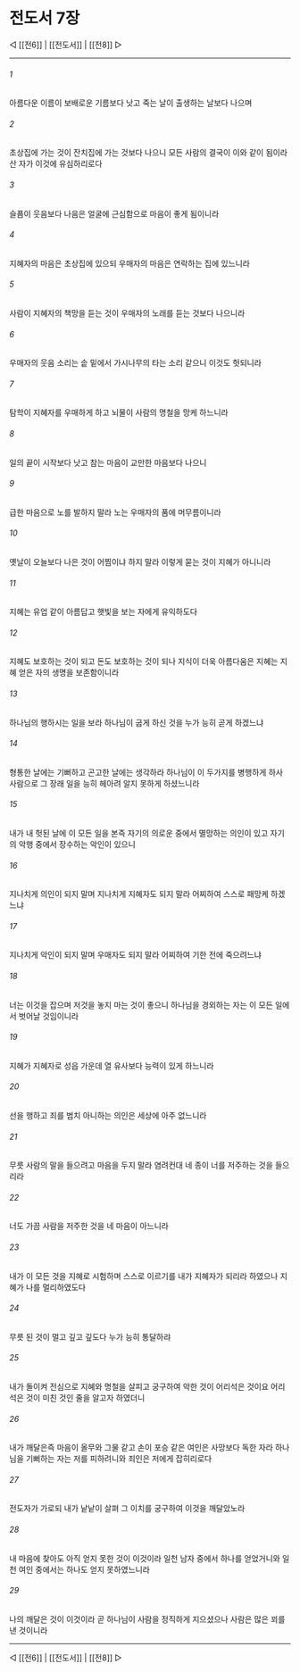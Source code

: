 ﻿# 전도서 7장

◁ [[전6]] | [[전도서]] | [[전8]] ▷
***

###### 1
아름다운 이름이 보배로운 기름보다 낫고 죽는 날이 출생하는 날보다 나으며

###### 2
초상집에 가는 것이 잔치집에 가는 것보다 나으니 모든 사람의 결국이 이와 같이 됨이라 산 자가 이것에 유심하리로다

###### 3
슬픔이 웃음보다 나음은 얼굴에 근심함으로 마음이 좋게 됨이니라

###### 4
지혜자의 마음은 초상집에 있으되 우매자의 마음은 연락하는 집에 있느니라

###### 5
사람이 지혜자의 책망을 듣는 것이 우매자의 노래를 듣는 것보다 나으니라

###### 6
우매자의 웃음 소리는 솥 밑에서 가시나무의 타는 소리 같으니 이것도 헛되니라

###### 7
탐학이 지혜자를 우매하게 하고 뇌물이 사람의 명철을 망케 하느니라

###### 8
일의 끝이 시작보다 낫고 참는 마음이 교만한 마음보다 나으니

###### 9
급한 마음으로 노를 발하지 말라 노는 우매자의 품에 머무름이니라

###### 10
옛날이 오늘보다 나은 것이 어찜이냐 하지 말라 이렇게 묻는 것이 지혜가 아니니라

###### 11
지혜는 유업 같이 아름답고 햇빛을 보는 자에게 유익하도다

###### 12
지혜도 보호하는 것이 되고 돈도 보호하는 것이 되나 지식이 더욱 아름다움은 지혜는 지혜 얻은 자의 생명을 보존함이니라

###### 13
하나님의 행하시는 일을 보라 하나님이 굽게 하신 것을 누가 능히 곧게 하겠느냐

###### 14
형통한 날에는 기뻐하고 곤고한 날에는 생각하라 하나님이 이 두가지를 병행하게 하사 사람으로 그 장래 일을 능히 헤아려 알지 못하게 하셨느니라

###### 15
내가 내 헛된 날에 이 모든 일을 본즉 자기의 의로운 중에서 멸망하는 의인이 있고 자기의 악행 중에서 장수하는 악인이 있으니

###### 16
지나치게 의인이 되지 말며 지나치게 지혜자도 되지 말라 어찌하여 스스로 패망케 하겠느냐

###### 17
지나치게 악인이 되지 말며 우매자도 되지 말라 어찌하여 기한 전에 죽으려느냐

###### 18
너는 이것을 잡으며 저것을 놓지 마는 것이 좋으니 하나님을 경외하는 자는 이 모든 일에서 벗어날 것임이니라

###### 19
지혜가 지혜자로 성읍 가운데 열 유사보다 능력이 있게 하느니라

###### 20
선을 행하고 죄를 범치 아니하는 의인은 세상에 아주 없느니라

###### 21
무릇 사람의 말을 들으려고 마음을 두지 말라 염려컨대 네 종이 너를 저주하는 것을 들으리라

###### 22
너도 가끔 사람을 저주한 것을 네 마음이 아느니라

###### 23
내가 이 모든 것을 지혜로 시험하며 스스로 이르기를 내가 지혜자가 되리라 하였으나 지혜가 나를 멀리하였도다

###### 24
무릇 된 것이 멀고 깊고 깊도다 누가 능히 통달하랴

###### 25
내가 돌이켜 전심으로 지혜와 명철을 살피고 궁구하여 악한 것이 어리석은 것이요 어리석은 것이 미친 것인 줄을 알고자 하였더니

###### 26
내가 깨달은즉 마음이 올무와 그물 같고 손이 포승 같은 여인은 사망보다 독한 자라 하나님을 기뻐하는 자는 저를 피하려니와 죄인은 저에게 잡히리로다

###### 27
전도자가 가로되 내가 낱낱이 살펴 그 이치를 궁구하여 이것을 깨달았노라

###### 28
내 마음에 찾아도 아직 얻지 못한 것이 이것이라 일천 남자 중에서 하나를 얻었거니와 일천 여인 중에서는 하나도 얻지 못하였느니라

###### 29
나의 깨달은 것이 이것이라 곧 하나님이 사람을 정직하게 지으셨으나 사람은 많은 꾀를 낸 것이니라

***
◁ [[전6]] | [[전도서]] | [[전8]] ▷